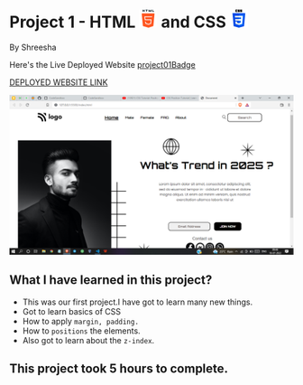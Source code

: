 # Project 1 - HTML ![htmlImg](./readmeImages/html-5Img.png ) and CSS ![CSSImg](./readmeImages/css-3Img.png)

By Shreesha

Here's the Live Deployed Website  [project01Badge](https://img.shields.io/badge/Project-01-red)

[DEPLOYED WEBSITE LINK](https://html-live-project-01.netlify.app/)

![WebsiteSnap](./readmeImages/WebsiteSnap.png )

## What I have learned in this project?

- This was our first project.I have got to learn many new things.
- Got to learn basics of CSS
- How to apply `margin, padding.`
- How to `positions` the elements.
- Also got to learn about the `z-index`. 

## This project took 5 hours to complete.



